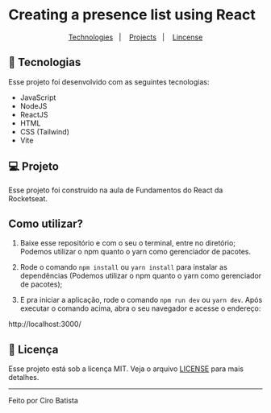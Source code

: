 # Creating a presence list using React

<p align="center">
  <a href="#-tecnologias">Technologies</a>&nbsp;&nbsp;&nbsp;|&nbsp;&nbsp;&nbsp;
  <a href="#-projeto">Projects</a>&nbsp;&nbsp;&nbsp;|&nbsp;&nbsp;&nbsp;
  <a href="#memo-licença">Lincense</a>
</p>

## 🚀 Tecnologias

Esse projeto foi desenvolvido com as seguintes tecnologias:

- JavaScript
- NodeJS
- ReactJS
- HTML
- CSS (Tailwind)
- Vite

## 💻 Projeto

Esse projeto foi construído na aula de Fundamentos do React da Rocketseat.

## Como utilizar?

1. Baixe esse repositório e com o seu o terminal, entre no diretório;
Podemos utilizar o npm quanto o yarn como gerenciador de pacotes.

2. Rode o comando `npm install` ou `yarn install` para instalar as dependências (Podemos utilizar o npm quanto o yarn como gerenciador de pacotes);

3. E pra iniciar a aplicação, rode o comando `npm run dev` ou `yarn dev`.
Após executar o comando acima, abra o seu navegador e acesse o endereço:

http://localhost:3000/

## :memo: Licença

Esse projeto está sob a licença MIT. Veja o arquivo [LICENSE](.github/LICENSE.md) para mais detalhes.

---

Feito por Ciro Batista
